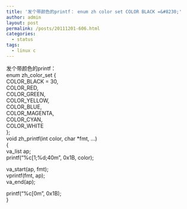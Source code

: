 ```yaml
---
title: '发个带颜色的printf： enum zh color set COLOR BLACK =&#8230;'
author: admin
layout: post
permalink: /posts/20111201-606.html
categories:
  - status
tags:
  - linux c
---
```

发个带颜色的printf：  
enum zh\_color\_set {  
COLOR_BLACK = 30,  
COLOR_RED,  
COLOR_GREEN,  
COLOR_YELLOW,  
COLOR_BLUE,  
COLOR_MAGENTA,  
COLOR_CYAN,  
COLOR_WHITE  
};  
void zh_printf(int color, char *fmt, &#8230;)  
{  
va_list ap;  
printf(&#8220;%c[1;%d;40m&#8221;, 0x1B, color);

va_start(ap, fmt);  
vprintf(fmt, ap);  
va_end(ap);

printf(&#8220;%c[0m&#8221;, 0x1B);  
}